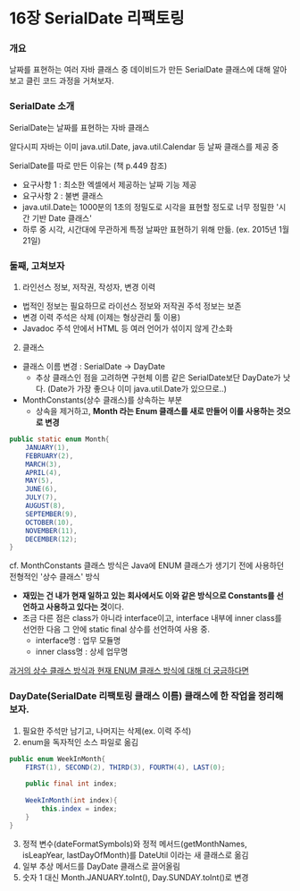 # 16장 SerialDate 리팩토링

### 개요

날짜를 표현하는 여러 자바 클래스 중 데이비드가 만든 SerialDate 클래스에 대해 알아보고 클린 코드 과정을 거쳐보자.

### SerialDate 소개
SerialDate는 날짜를 표현하는 자바 클래스

알다시피 자바는 이미 java.util.Date, java.util.Calendar 등 날짜 클래스를 제공 중

SerialDate를 따로 만든 이유는 (책 p.449 참조)
- 요구사항 1 : 최소한 엑셀에서 제공하는 날짜 기능 제공
- 요구사항 2 : 불변 클래스
- java.util.Date는 1000분의 1초의 정밀도로 시각을 표현할 정도로 너무 정밀한 '시간 기반 Date 클래스'
- 하루 중 시각, 시간대에 무관하게 특정 날짜만 표현하기 위해 만듦. (ex. 2015년 1월 21일)

### 둘째, 고쳐보자

1. 라인선스 정보, 저작권, 작성자, 변경 이력
- 법적인 정보는 필요하므로 라이선스 정보와 저작권 주석 정보는 보존
- 변경 이력 주석은 삭제 (이제는 형상관리 툴 이용)
- Javadoc 주석 안에서 HTML 등 여러 언어가 섞이지 않게 간소화

2. 클래스
- 클래스 이름 변경 : SerialDate &rightarrow; DayDate
    - 추상 클래스인 점을 고려하면 구현체 이름 같은 SerialDate보단 DayDate가 낫다. (Date가 가장 좋으나 이미 java.util.Date가 있으므로..)
- MonthConstants(상수 클래스)를 상속하는 부분
    - 상속을 제거하고, **Month 라는 Enum 클래스를 새로 만들어 이를 사용하는 것으로 변경**

```java
public static enum Month{
    JANUARY(1),
    FEBRUARY(2),
    MARCH(3),
    APRIL(4),
    MAY(5),
    JUNE(6),
    JULY(7),
    AUGUST(8),
    SEPTEMBER(9),
    OCTOBER(10),
    NOVEMBER(11),
    DECEMBER(12);
}
```

cf. MonthConstants 클래스 방식은 Java에 ENUM 클래스가 생기기 전에 사용하던 전형적인 '상수 클래스' 방식
- **재밌는 건 내가 현재 일하고 있는 회사에서도 이와 같은 방식으로 Constants를 선언하고 사용하고 있다는 것**이다.
- 조금 다른 점은 class가 아니라 interface이고, interface 내부에 inner class를 선언한 다음 그 안에 static final 상수를 선언하여 사용 중.
    - interface명 : 업무 모듈명
    - inner class명 : 상세 업무명

[과거의 상수 클래스 방식과 현재 ENUM 클래스 방식에 대해 더 궁금하다면](https://inpa.tistory.com/entry/JAVA-%E2%98%95-%EC%97%B4%EA%B1%B0%ED%98%95Enum-%ED%83%80%EC%9E%85-%EB%AC%B8%EB%B2%95-%ED%99%9C%EC%9A%A9-%EC%A0%95%EB%A6%AC)


### DayDate(SerialDate 리팩토링 클래스 이름) 클래스에 한 작업을 정리해보자.

1. 필요한 주석만 남기고, 나머지는 삭제(ex. 이력 주석)
2. enum을 독자적인 소스 파일로 옮김
```java
public enum WeekInMonth{
    FIRST(1), SECOND(2), THIRD(3), FOURTH(4), LAST(0);
    
    public final int index;
    
    WeekInMonth(int index){
        this.index = index;
    }
}
```
3. 정적 변수(dateFormatSymbols)와 정적 메서드(getMonthNames, isLeapYear, lastDayOfMonth)를 DateUtil 이라는 새 클래스로 옮김
4. 일부 추상 메서드를 DayDate 클래스로 끌어올림
5. 숫자 1 대신 Month.JANUARY.toInt(), Day.SUNDAY.toInt()로 변경
